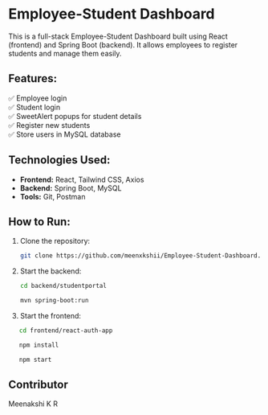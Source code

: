 # Employee-Student Dashboard

This is a full-stack Employee-Student Dashboard built using React (frontend) and Spring Boot (backend). It allows employees to register students and manage them easily.

## Features:
✅ Employee login  
✅ Student login  
✅ SweetAlert popups for student details  
✅ Register new students  
✅ Store users in MySQL database  

## Technologies Used:
- **Frontend:** React, Tailwind CSS, Axios  
- **Backend:** Spring Boot, MySQL  
- **Tools:** Git, Postman  

## How to Run:
1. Clone the repository:
   ```sh
   git clone https://github.com/meenxkshii/Employee-Student-Dashboard.git
   
2. Start the backend:
   ```sh
   cd backend/studentportal

   mvn spring-boot:run
   
3. Start the frontend:
```sh
   cd frontend/react-auth-app

   npm install

   npm start
```

## Contributor
Meenakshi K R

